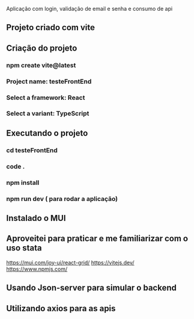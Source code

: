 Aplicação com login, validação de email e senha e consumo de api 


## Projeto criado com vite 

## Criação do projeto
### npm create vite@latest
### Project name: testeFrontEnd
### Select a framework: React 
### Select a variant: TypeScript

## Executando o projeto
### cd testeFrontEnd
### code .
### npm install
### npm run dev ( para rodar a aplicação)


## Instalado o MUI
## Aproveitei para praticar e me familiarizar com o uso stata

 
https://mui.com/joy-ui/react-grid/
https://vitejs.dev/
https://www.npmjs.com/


## Usando Json-server para simular o backend

## Utilizando axios para as apis


